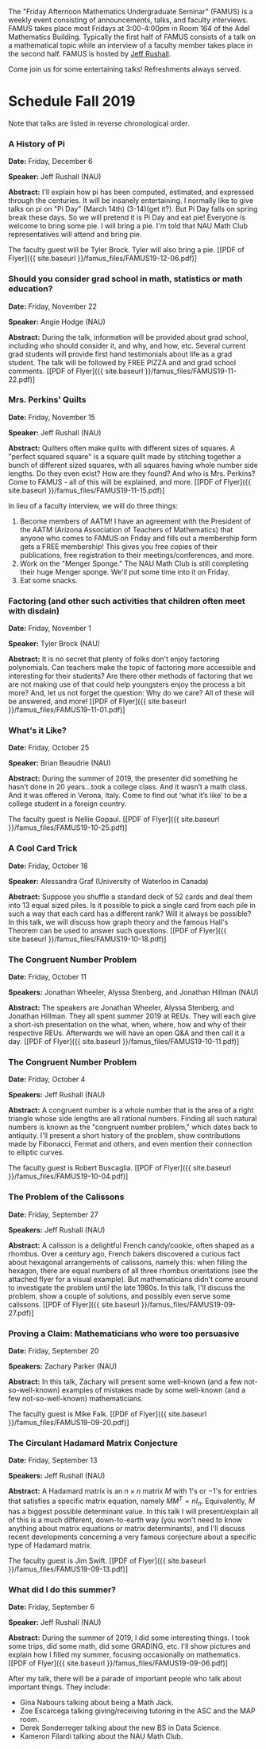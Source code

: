 The "Friday Afternoon Mathematics Undergraduate Seminar" (FAMUS) is a weekly event consisting of announcements, talks, and faculty interviews.  FAMUS takes place most Fridays at 3:00-4:00pm in Room 164 of the Adel Mathematics Building.  Typically the first half of FAMUS consists of a talk on a mathematical topic while an interview of a faculty member takes place in the second half. FAMUS is hosted by [Jeff Rushall](https://nau.edu/cefns/natsci/math/directory-full-time/rushall-jeff/).

Come join us for some entertaining talks!  Refreshments always served.

# Schedule Fall 2019 #

Note that talks are listed in reverse chronological order.

### A History of Pi

**Date:** Friday, December 6

**Speaker:** Jeff Rushall (NAU)

**Abstract:** I'll explain how pi has been computed, estimated, and expressed through the centuries.  It will be insanely entertaining.  I normally like to give talks on pi on "Pi Day" (March 14th) (3-14)(get it?).  But Pi Day falls on spring break these days.  So we will pretend it is Pi Day and eat pie!  Everyone is welcome to bring some pie.  I will bring a pie.  I'm told that NAU Math Club representatives will attend and bring pie.  

The faculty guest will be Tyler Brock.  Tyler will also bring a pie.  [[PDF of Flyer]({{ site.baseurl }}/famus_files/FAMUS19-12-06.pdf)]

### Should you consider grad school in math, statistics or math education?

**Date:** Friday, November 22

**Speaker:** Angie Hodge (NAU)

**Abstract:** During the talk, information will be provided about grad school, including who should consider it, and why, and how, etc.  Several current grad students will provide first hand testimonials about life as a grad student.  The talk will be followed by FREE PIZZA and and grad school comments. [[PDF of Flyer]({{ site.baseurl }}/famus_files/FAMUS19-11-22.pdf)]

### Mrs. Perkins' Quilts

**Date:** Friday, November 15

**Speaker:** Jeff Rushall (NAU)

**Abstract:** Quilters often make quilts with different sizes of squares.  A "perfect squared square" is a square quilt made by stitching together a bunch of different sized squares, with all squares having whole number side lengths.  Do they even exist?  How are they found?  And who is Mrs. Perkins?  Come to FAMUS - all of this will be explained, and more. [[PDF of Flyer]({{ site.baseurl }}/famus_files/FAMUS19-11-15.pdf)]

In lieu of a faculty interview, we will do three things:

1. Become members of AATM!  I have an agreement with the President of the AATM (Arizona Association of Teachers of Mathematics) that anyone who comes to FAMUS on Friday and fills out a membership form gets a FREE membership!  This gives you free copies of their publications, free registration to their meetings/conferences, and more.  
2. Work on the "Menger Sponge."  The NAU Math Club is still completing their huge Menger sponge.  We'll put some time into it on Friday.
3. Eat some snacks.  

### Factoring (and other such activities that children often meet with disdain)

**Date:** Friday, November 1

**Speaker:** Tyler Brock (NAU)

**Abstract:** It is no secret that plenty of folks don't enjoy factoring polynomials. Can teachers make the topic of factoring more accessible and interesting for their students? Are there other methods of factoring that we are not making use of that could help youngsters enjoy the process a bit more? And, let us not forget the question: Why do we care? All of these will be answered, and more!  [[PDF of Flyer]({{ site.baseurl }}/famus_files/FAMUS19-11-01.pdf)]

### What's it Like?

**Date:** Friday, October 25

**Speaker:** Brian Beaudrie (NAU)

**Abstract:**  During the summer of 2019, the presenter did something he hasn’t done in 20 years…took a college class. And it wasn’t a math class. And it was offered in Verona, Italy. Come to find out ‘what it’s like’ to be a college student in a foreign country.  

The faculty guest is Nellie Gopaul. [[PDF of Flyer]({{ site.baseurl }}/famus_files/FAMUS19-10-25.pdf)]

### A Cool Card Trick

**Date:** Friday, October 18

**Speaker:** Alessandra Graf (University of Waterloo in Canada)

**Abstract:**  Suppose you shuffle a standard deck of 52 cards and deal them into 13 equal sized piles. Is it possible to pick a single card from each pile in such a way that each card has a different rank? Will it always be possible? In this talk, we will discuss how graph theory and the famous Hall's Theorem can be used to answer such questions.   [[PDF of Flyer]({{ site.baseurl }}/famus_files/FAMUS19-10-18.pdf)]

### The Congruent Number Problem

**Date:** Friday, October 11

**Speakers:** Jonathan Wheeler, Alyssa Stenberg, and Jonathan Hillman (NAU)

**Abstract:**  The speakers are Jonathan Wheeler, Alyssa Stenberg, and Jonathan Hillman.  They all spent summer 2019 at REUs.  They will each give a short-ish presentation on the what, when, where, how and why of their respective REUs.  Afterwards we will have an open Q&A and then call it a day.  [[PDF of Flyer]({{ site.baseurl }}/famus_files/FAMUS19-10-11.pdf)]

### The Congruent Number Problem

**Date:** Friday, October 4

**Speakers:** Jeff Rushall (NAU)

**Abstract:** A congruent number is a whole number that is the area of a right triangle whose side lengths are all rational numbers.  Finding all such natural numbers is known as the "congruent number problem," which dates back to antiquity.  I'll present a short history of the problem, show contributions made by Fibonacci, Fermat and others, and even mention their connection to elliptic curves.    

The faculty guest is Robert Buscaglia.  [[PDF of Flyer]({{ site.baseurl }}/famus_files/FAMUS19-10-04.pdf)]

### The Problem of the Calissons

**Date:** Friday, September 27

**Speakers:** Jeff Rushall (NAU)

**Abstract:** A calisson is a delightful French candy/cookie, often shaped as a rhombus.  Over a century ago, French bakers discovered a curious fact about hexagonal arrangements of calissons, namely this: when filling the hexagon, there are equal numbers of all three rhombus orientations (see the attached flyer for a visual example).  But mathematicians didn't come around to investigate the problem until the late 1980s.  In this talk, I'll discuss the problem, show a couple of solutions, and possibly even serve some calissons.  [[PDF of Flyer]({{ site.baseurl }}/famus_files/FAMUS19-09-27.pdf)]

### Proving a Claim: Mathematicians who were too persuasive

**Date:** Friday, September 20

**Speakers:** Zachary Parker (NAU)

**Abstract:** In this talk, Zachary will present some well-known (and a few not-so-well-known) examples of mistakes made by some well-known (and a few not-so-well-known) mathematicians.

The faculty guest is Mike Falk.  [[PDF of Flyer]({{ site.baseurl }}/famus_files/FAMUS19-09-20.pdf)]

### The Circulant Hadamard Matrix Conjecture

**Date:** Friday, September 13

**Speakers:** Jeff Rushall (NAU)

**Abstract:** A Hadamard matrix is an $n\times n$ matrix $M$ with $1$'s or $-1$'s for entries that satisfies a specific matrix equation, namely $MM^T = nI_n$.  Equivalently, $M$ has a biggest possible determinant value. In this talk I will present/explain all of this is a much different, down-to-earth way (you won't need to know anything about matrix equations or matrix determinants), and I'll discuss recent developments concerning a very famous conjecture about a specific type of Hadamard matrix.  

The faculty guest is Jim Swift.  [[PDF of Flyer]({{ site.baseurl }}/famus_files/FAMUS19-09-13.pdf)]

### What did I do this summer?  

**Date:** Friday, September 6

**Speaker:** Jeff Rushall (NAU)

**Abstract:** During the summer of 2019, I did some interesting things.  I took some trips, did some math, did some GRADING, etc.  I'll show pictures and explain how I filled my summer, focusing occasionally on mathematics. [[PDF of Flyer]({{ site.baseurl }}/famus_files/FAMUS19-09-06.pdf)]

After my talk, there will be a parade of important people who talk about important things.  They include:

- Gina Nabours talking about being a Math Jack.  
- Zoe Escarcega talking giving/receiving tutoring in the ASC and the MAP room.  
- Derek Sonderreger talking about the new BS in Data Science.  
- Kameron Filardi talking about the NAU Math Club.  

<!-- The faculty guest is John Hagood.  [[PDF of Flyer]({{ site.baseurl }}/famus_files/FAMUS19-05-03.pdf)] -->
